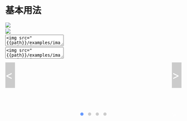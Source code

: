 # 基本用法

<style>
.switchable {
    margin: 20px auto;
    position: relative;
    width: 550px;
    height: 309px;
}
ul, li {
    list-style-type: none;
    margin: 0;
    padding: 0;
}
/*
 * 必须的样式
 */
.switchable > div { /* 容器 */
    width: 550px;
    height: 309px;
    position: relative;
    overflow: hidden;
}
.switchable .panels { /* 面板父类 */
    margin: 0;
}
.switchable .panels li {
    float: left; /* 如果是上下切换或者 fade 效果，则不需要 */
    width: 550px;
}
/* 必须的样式结束 */

.prev, .next {
    text-decoration: none;
    position: absolute;
    top: 125px;
    left: 0;
    font-size: 36px;
    color: #FFF;
    width: 30px;
    height: 80px;
    line-height: 80px;
    background-color: rgba(0,0,0,.2);
}
.next {
    left: auto;
    right: 0;
}
.prev:hover, .next:hover {
    text-decoration: none;
    background-color: rgba(0,0,0,.5);
}
.prev.disabled, .next.disabled {
    color: #AAA;
}

.trigger {
    position: absolute;
    bottom: 0;
    width: 100%;
    text-align: center;
}
.trigger a {
    display: inline-block;
    height: 10px;
    width: 10px;
    background: #CCC;
    margin: 0 5px;
    text-decoration: none;
    overflow: hidden;
    line-height: 200px;
    border-radius: 100%;
}
.trigger a.active {
    background: #69F;
}
.switch-num {
    position: absolute;
    bottom: 0;
    right: 0;
    font-size: 12px;
    margin-right: 1.2em;
    color: #FFF;
}

</style>

<div class="j-switchable switchable" data-switch='{"effect": "scroll", "loop": true}'><!-- Root 节点 加上 "j-switchable" Class 后就会自动初始化-->
    <div><!-- overflow: hidden 节点-->
        <ul class="panels"><!-- 加上 "items" Class, 则子节点为面板列表 -->
            <li><!-- -->
                <img src="{{path}}/examples/images/img1.jpg">
            </li>
            <li><!-- -->
                <img src="{{path}}/examples/images/img2.jpg">
            </li>
            <li>
                <textarea class="switchlazyload"><img src="{{path}}/examples/images/img3.jpg"></textarea>
            </li>
            <li>
                <textarea class="switchlazyload"><img src="{{path}}/examples/images/img4.jpg"></textarea>
            </li>
        </ul>
    </div>
    <!-- 上下翻页节点 带上相应 Class（不是必须的） -->
    <a href="###" class="prev">&lt;</a><!-- 当不可用时候 JS 会加上 "disabled" 的 Class-->
    <a href="###" class="next">&gt;</a>
    <!-- trigger Class（不是必须的） -->
    <p class="trigger">
        <a href="#1" class="active">1</a><!-- 当前面板 JS 会加上 "active" 的 Class-->
        <a href="#2" class="">2</a>
        <a href="#3" class="">3</a>
        <a href="#4" class="">4</a>
    </p>
    <!-- 指示数字节点（不是必须的） -->
    <p class="switch-num">1/4</p>
</div>

<script>
    require(['{{module}}']);
</script>
